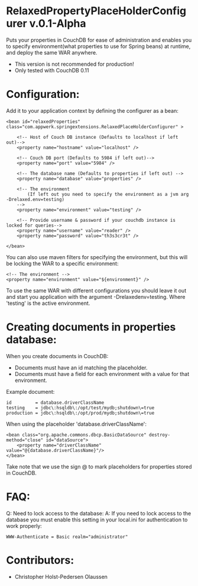 
# RelaxedPropertyPlaceHolderConfigurer v.0.1-Alpha
Puts your properties in CouchDB for ease of administration and enables you to specify environment(what properties to use for Spring beans) at runtime, and deploy the same WAR anywhere.

- This version is not recommended for production!
- Only tested with CouchDB 0.11


# Configuration:
Add it to your application context by defining the configurer as a bean:


	<bean id="relaxedProperties" class="com.appwerk.springextensions.RelaxedPlaceHolderConfigurer" >

		<!-- Host of Couch DB instance (Defaults to localhost if left out)-->
		<property name="hostname" value="localhost" />
		
		<!-- Couch DB port (Defaults to 5984 if left out)-->
		<property name="port" value="5984" />
		
		<!-- The database name (Defaults to properties if left out) -->
		<property name="database" value="properties" />
		
		<!-- The environment 
			(If left out you need to specify the environment as a jvm arg -Drelaxed.env=testing)
		-->
		<property name="environment" value="testing" />
			 
		<!-- Provide username & password if your couchdb instance is locked for queries-->
		<property name="username" value="reader" />
		<property name="password" value="th3s3cr3t" />
	
	</bean>


You can also use maven filters for specifying the environment, but this will be locking the WAR to a specific environment:

	<!-- The environment -->
	<property name="environment" value="${environment}" />


To use the same WAR with different configurations you should leave it out and start you application with the argument -Drelaxedenv=testing. Where 'testing' is the active environment.


# Creating documents in properties database:

When you create documents in CouchDB:
- Documents must have an id matching the placeholder.
- Documents must have a field for each environment with a value for that environment.

Example document:


	id         = database.driverClassName
	testing    = jdbc\:hsqldb\:/opt/test/mydb;shutdown\=true
	production = jdbc\:hsqldb\:/opt/prod/mydb;shutdown\=true


When using the placeholder 'database.driverClassName':

	<bean class="org.apache.commons.dbcp.BasicDataSource" destroy-method="close" id="dataSource">
        <property name="driverClassName" value="@{database.driverClassName}"/>
	</bean>
Take note that we use the sign @ to mark placeholders for properties stored in CouchDB.


# FAQ:
Q: Need to lock access to the database:
A: If you need to lock access to the database you must enable this setting in your local.ini for authentication to work properly:


	WWW-Authenticate = Basic realm="administrator"


# Contributors:
- Christopher Holst-Pedersen Olaussen


